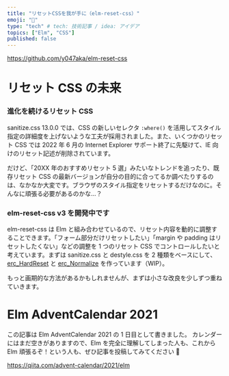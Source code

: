 ```yaml
---
title: "リセットCSSを我が手に（elm-reset-css）"
emoji: "🦾"
type: "tech" # tech: 技術記事 / idea: アイデア
topics: ["Elm", "CSS"]
published: false
---
```


https://github.com/y047aka/elm-reset-css

# リセット CSS の未来

### 進化を続けるリセット CSS

sanitize.css 13.0.0 では、CSS の新しいセレクタ `:where()` を活用してスタイル指定の詳細度を上げないような工夫が採用されました。また、いくつかのリセット CSS では 2022 年 6 月の Internet Explorer サポート終了に先駆けて、IE 向けのリセット記述が削除されています。

だけど、「20XX 年のおすすめリセット 5 選」みたいなトレンドを追ったり、既存リセット CSS の最新バージョンが自分の目的に合ってるか調べたりするのは、なかなか大変です。ブラウザのスタイル指定をリセットするだけなのに。そんなに頑張る必要があるのかな...？

### elm-reset-css v3 を開発中です

elm-reset-css は Elm と組み合わせているので、リセット内容を動的に調整することできます。「フォーム部分だけリセットしたい」「margin や padding はリセットしたくない」などの調整を 1 つのリセット CSS でコントロールしたいと考えています。まずは sanitize.css と destyle.css を 2 種類をベースにして、[erc_HardReset] と [erc_Normalize] を作っています（WIP）。

もっと画期的な方法があるかもしれませんが、まずは小さな改良を少しずつ重ねていきます。

[erc_hardreset]: https://package.elm-lang.org/packages/y047aka/elm-reset-css/latest/Html-ResetCss#erc_HardReset
[erc_normalize]: https://package.elm-lang.org/packages/y047aka/elm-reset-css/latest/Html-ResetCss#erc_Normalize

# Elm AdventCalendar 2021

この記事は Elm AdventCalendar 2021 の 1 日目として書きました。
カレンダーにはまだ空きがありますので、Elm を完全に理解してしまった人も、これから Elm 頑張るぞ！という人も、ぜひ記事を投稿してみてください 🙌

https://qiita.com/advent-calendar/2021/elm
